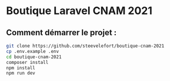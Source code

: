 # Boutique Laravel CNAM 2021

## Comment démarrer le projet :

```sh
git clone https://github.com/steevelefort/boutique-cnam-2021
cp .env.example .env
cd boutique-cnam-2021
composer install
npm install
npm run dev
```


